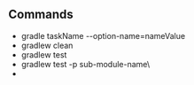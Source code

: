 ## Commands 
* gradle taskName --option-name=nameValue
* gradlew clean
* gradlew test
* gradlew test -p sub-module-name\\
* 